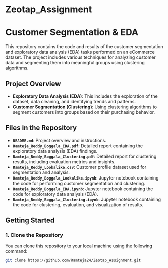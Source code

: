 # Zeotap_Assignment
# Customer Segmentation & EDA

This repository contains the code and results of the customer segmentation and exploratory data analysis (EDA) tasks performed on an eCommerce dataset. The project includes various techniques for analyzing customer data and segmenting them into meaningful groups using clustering algorithms.

## Project Overview

- **Exploratory Data Analysis (EDA)**: This includes the exploration of the dataset, data cleaning, and identifying trends and patterns.
- **Customer Segmentation (Clustering)**: Using clustering algorithms to segment customers into groups based on their purchasing behavior.
  
## Files in the Repository

- **`README.md`**: Project overview and instructions.
- **`Ramteja_Reddy_Boggala_EDA.pdf`**: Detailed report containing the exploratory data analysis (EDA) findings.
- **`Ramteja_Reddy_Boggala_Clustering.pdf`**: Detailed report for clustering results, including evaluation metrics and insights.
- **`Ramteja_Reddy_Lookalike.csv`**: Customer profile dataset used for segmentation and analysis.
- **`Ramteja_Reddy_Boggala_Lookalike.ipynb`**: Jupyter notebook containing the code for performing customer segmentation and clustering.
- **`Ramteja_Reddy_Boggala_EDA.ipynb`**: Jupyter notebook containing the code for exploratory data analysis (EDA).
- **`Ramteja_Reddy_Boggala_Clustering.ipynb`**: Jupyter notebook containing the code for clustering, evaluation, and visualization of results.

## Getting Started

### 1. Clone the Repository
You can clone this repository to your local machine using the following command:

```bash
git clone https://github.com/Ramteja24/Zeotap_Assignment.git
